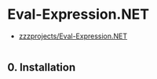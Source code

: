 # Eval-Expression.NET

- [zzzprojects/Eval-Expression.NET](https://github.com/zzzprojects/Eval-Expression.NET)

```c#

```

## 0. Installation

```c#

```

